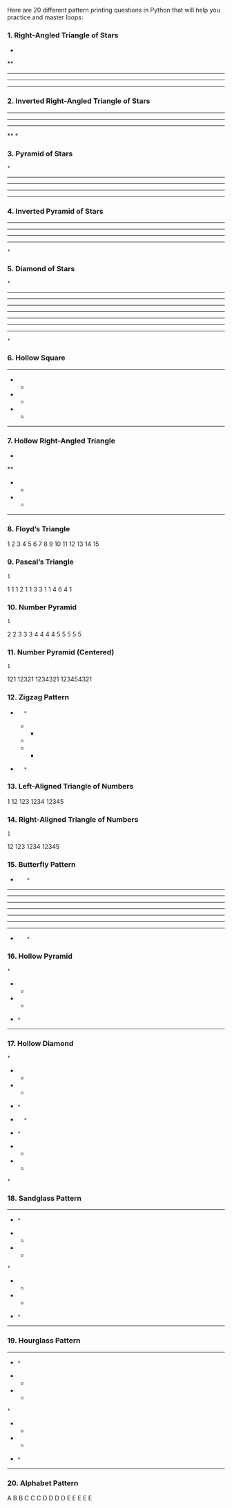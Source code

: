 Here are 20 different pattern printing questions in Python that will help you practice and master loops:

### 1. Right-Angled Triangle of Stars

*
**
***
****
*****


### 2. Inverted Right-Angled Triangle of Stars

*****
****
***
**
*


### 3. Pyramid of Stars

    *
   ***
  *****
 *******
*********


### 4. Inverted Pyramid of Stars

*********
 *******
  *****
   ***
    *


### 5. Diamond of Stars

    *
   ***
  *****
 *******
*********
 *******
  *****
   ***
    *


### 6. Hollow Square

*****
*   *
*   *
*   *
*****


### 7. Hollow Right-Angled Triangle

*
**
* *
*  *
*****


### 8. Floyd’s Triangle

1
2 3
4 5 6
7 8 9 10
11 12 13 14 15


### 9. Pascal’s Triangle

    1
   1 1
  1 2 1
 1 3 3 1
1 4 6 4 1


### 10. Number Pyramid

    1
   2 2
  3 3 3
 4 4 4 4
5 5 5 5 5


### 11. Number Pyramid (Centered)

    1
   121
  12321
 1234321
123454321


### 12. Zigzag Pattern

*       *
  *   *
    *
  *   *
*       *


### 13. Left-Aligned Triangle of Numbers

1
12
123
1234
12345


### 14. Right-Aligned Triangle of Numbers

    1
   12
  123
 1234
12345


### 15. Butterfly Pattern

*        *
**      **
***    ***
****  ****
**********
****  ****
***    ***
**      **
*        *


### 16. Hollow Pyramid

    *
   * *
  *   *
 *     *
*********


### 17. Hollow Diamond

    *
   * *
  *   *
 *     *
*       *
 *     *
  *   *
   * *
    *


### 18. Sandglass Pattern

*********
 *     *
  *   *
   * *
    *
   * *
  *   *
 *     *
*********


### 19. Hourglass Pattern

*********
 *     *
  *   *
   * *
    *
   * *
  *   *
 *     *
*********


### 20. Alphabet Pattern

A
B B
C C C
D D D D
E E E E E

